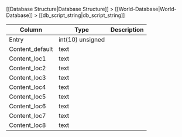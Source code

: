 [[Database Structure|Database Structure]] > [[World-Database|World-Database]] > [[db_script_string|db_script_string]]

Column | Type | Description
--- | --- | ---
Entry | int(10) unsigned | 
Content_default | text | 
Content_loc1 | text | 
Content_loc2 | text | 
Content_loc3 | text | 
Content_loc4 | text | 
Content_loc5 | text | 
Content_loc6 | text | 
Content_loc7 | text | 
Content_loc8 | text | 
